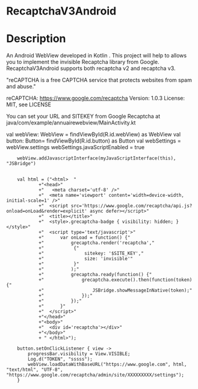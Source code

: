 # RecaptchaV3Android

# Description

An Android WebView developed in Kotlin . This project will help to allows you to implement the invisible Recaptcha library from Google.
RecaptchaV3Android supports both recaptcha v2 and recaptcha v3.

"reCAPTCHA is a free CAPTCHA service that protects websites from spam and abuse."

reCAPTCHA: https://www.google.com/recaptcha
Version: 1.0.3
License: MIT, see LICENSE

You can set your URL and SITEKEY from Google Recaptcha at java/com/example/annuairewebview/MainActivity.kt

val webView: WebView = findViewById<View>(R.id.webView) as WebView
        val button: Button= findViewById<View>(R.id.button) as Button
        val webSettings = webView.settings
        webSettings.javaScriptEnabled = true

        webView.addJavascriptInterface(myJavaScriptInterface(this), "JSBridge")


        val html = ("<html>  "
                +"<head>"
                +"   <meta charset='utf-8' />"
                +"  <meta name='viewport' content='width=device-width, initial-scale=1' />"
                +"  <script src='https://www.google.com/recaptcha/api.js?onload=onLoad&render=explicit' async defer></script>"
                +"  <title></title>"
                +"  <style>.grecaptcha-badge { visibility: hidden; }</style>"
                +"  <script type='text/javascript'>"
                +"      var onLoad = function() {"
                +"          grecaptcha.render('recaptcha',"
                +"           {"
                +"               sitekey: '$SITE_KEY',"
                +"               size: 'invisible'"
                +"           }"
                +"          );"
                +"          grecaptcha.ready(function() {"
                +"              grecaptcha.execute().then(function(token) {"
                +"                  JSBridge.showMessageInNative(token);"
                +"              });"
                +"          });"
                +"      }"
                +"  </script>"
                +"</head>"
                +"<body>"
                +"  <div id='recaptcha'></div>"
                +"</body>"
                + " </html>");

        button.setOnClickListener { view ->
            progressBar.visibility = View.VISIBLE;
            Log.d("TOKEN", "sssss");
            webView.loadDataWithBaseURL("https://www.google.com", html, "text/html", "UTF-8", "https://www.google.com/recaptcha/admin/site/XXXXXXXXX/settings");
        }
